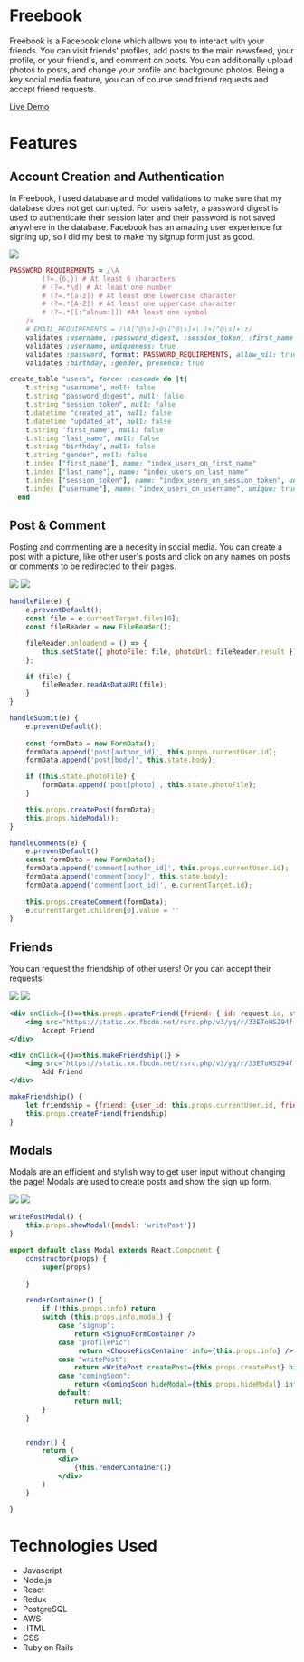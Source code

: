 # Freebook

Freebook is a Facebook clone which allows you to interact with your friends. You can visit friends' profiles, add posts to the main newsfeed, your profile, or your friend's, and comment on posts. You can additionally upload photos to posts, and change your profile and background photos. Being a key social media feature, you can of course send friend requests and accept friend requests. 

[Live Demo](https://free--book.herokuapp.com/)

# Features

## Account Creation and Authentication

In Freebook, I used database and model validations to make sure that my database does not get currupted. For users safety, a password digest is used to authenticate their session later and their password is not saved anywhere in the database. Facebook has an amazing user experience for signing up, so I did my best to make my signup form just as good. 

![](https://github.com/alex-ciminillo/freeBook/blob/main/app/assets/images/accountauth.gif)

```ruby
PASSWORD_REQUIREMENTS = /\A 
        (?=.{6,}) # At least 6 characters
        # (?=.*\d) # At least one number
        # (?=.*[a-z]) # At least one lowercase character
        # (?=.*[A-Z]) # At least one uppercase character
        # (?=.*[[:^alnum:]]) #At least one symbol
    /x
    # EMAIL_REQUIREMENTS = /\A[^@\s]+@([^@\s]+\.)+[^@\s]+\z/
    validates :username, :password_digest, :session_token, :first_name, :last_name, presence: true
    validates :username, uniqueness: true
    validates :password, format: PASSWORD_REQUIREMENTS, allow_nil: true
    validates :birthday, :gender, presence: true
```

```ruby
create_table "users", force: :cascade do |t|
    t.string "username", null: false
    t.string "password_digest", null: false
    t.string "session_token", null: false
    t.datetime "created_at", null: false
    t.datetime "updated_at", null: false
    t.string "first_name", null: false
    t.string "last_name", null: false
    t.string "birthday", null: false
    t.string "gender", null: false
    t.index ["first_name"], name: "index_users_on_first_name"
    t.index ["last_name"], name: "index_users_on_last_name"
    t.index ["session_token"], name: "index_users_on_session_token", unique: true
    t.index ["username"], name: "index_users_on_username", unique: true
  end
```


## Post & Comment
Posting and commenting are a necesity in social media. You can create a post with a picture, like other user's posts and click on any names on posts or comments to be redirected to their pages.

![](https://github.com/alex-ciminillo/freeBook/blob/main/app/assets/images/posting.gif)
![](https://github.com/alex-ciminillo/freeBook/blob/main/app/assets/images/commenting.gif)

```jsx
handleFile(e) {
    e.preventDefault();
    const file = e.currentTarget.files[0];
    const fileReader = new FileReader();

    fileReader.onloadend = () => {
        this.setState({ photoFile: file, photoUrl: fileReader.result })
    };

    if (file) {
        fileReader.readAsDataURL(file);
    }
}

handleSubmit(e) {
    e.preventDefault();
        
    const formData = new FormData();
    formData.append('post[author_id]', this.props.currentUser.id);
    formData.append('post[body]', this.state.body);

    if (this.state.photoFile) {
        formData.append('post[photo]', this.state.photoFile);
    }

    this.props.createPost(formData);
    this.props.hideModal();
}
```

```jsx
handleComments(e) {
    e.preventDefault()
    const formData = new FormData();
    formData.append('comment[author_id]', this.props.currentUser.id);
    formData.append('comment[body]', this.state.body);
    formData.append('comment[post_id]', e.currentTarget.id);
        
    this.props.createComment(formData);
    e.currentTarget.children[0].value = ''
}
```

## Friends

You can request the friendship of other users! Or you can accept their requests! 

![](https://github.com/alex-ciminillo/freeBook/blob/main/app/assets/images/addfriend.gif)
![](https://github.com/alex-ciminillo/freeBook/blob/main/app/assets/images/acceptfriend.gif)

```jsx
<div onClick={()=>this.props.updateFriend({friend: { id: request.id, status: 'accepted' }})} >
    <img src="https://static.xx.fbcdn.net/rsrc.php/v3/yq/r/33EToHSZ94f.png" alt="" height="16" width="16"/>
        Accept Friend
</div>

<div onClick={()=>this.makeFriendship()} >
    <img src="https://static.xx.fbcdn.net/rsrc.php/v3/yq/r/33EToHSZ94f.png" alt="" height="16" width="16"/>
        Add Friend
</div>

makeFriendship() {
    let friendship = {friend: {user_id: this.props.currentUser.id, friend_id: this.userId, status: 'pending'}}
    this.props.createFriend(friendship)
}
```


## Modals 

Modals are an efficient and stylish way to get user input without changing the page! Modals are used to create posts and show the sign up form. 

![](https://github.com/alex-ciminillo/freeBook/blob/main/app/assets/images/accountauth.gif)
![](https://github.com/alex-ciminillo/freeBook/blob/main/app/assets/images/posting.gif)

```jsx
writePostModal() {
    this.props.showModal({modal: 'writePost'})
}
```
```jsx
export default class Modal extends React.Component {
    constructor(props) {
        super(props)
       
    }

    renderContainer() {
        if (!this.props.info) return
        switch (this.props.info.modal) {
            case "signup":
                return <SignupFormContainer />
            case "profilePic":
                 return <ChoosePicsContainer info={this.props.info} />
            case "writePost":
                return <WritePost createPost={this.props.createPost} hideModal={this.props.hideModal} info={this.props.info} currentUser={this.props.currentUser} />      
            case "comingSoon":
                return <ComingSoon hideModal={this.props.hideModal} info={this.props.info} currentUser={this.props.currentUser} />      
            default:
                return null;
        }
    }


    render() {
        return ( 
            <div>
                {this.renderContainer()}
            </div>
        )
    }

}
```

# Technologies Used

* Javascript
* Node.js
* React
* Redux
* PostgreSQL
* AWS
* HTML
* CSS
* Ruby on Rails
